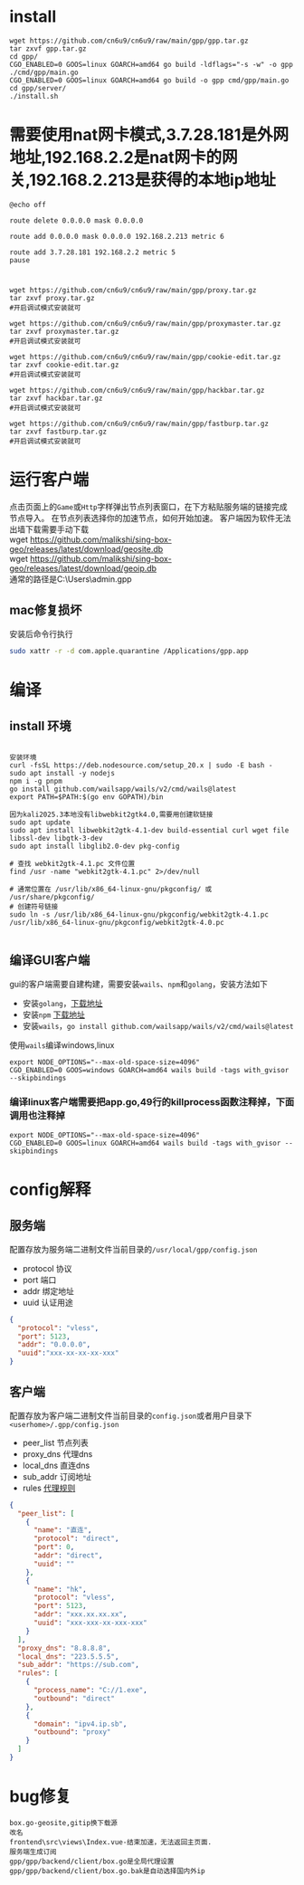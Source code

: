 # install
```
wget https://github.com/cn6u9/cn6u9/raw/main/gpp/gpp.tar.gz
tar zxvf gpp.tar.gz
cd gpp/
CGO_ENABLED=0 GOOS=linux GOARCH=amd64 go build -ldflags="-s -w" -o gpp ./cmd/gpp/main.go
CGO_ENABLED=0 GOOS=linux GOARCH=amd64 go build -o gpp cmd/gpp/main.go
cd gpp/server/
./install.sh
```
# 需要使用nat网卡模式,3.7.28.181是外网地址,192.168.2.2是nat网卡的网关,192.168.2.213是获得的本地ip地址
```
@echo off

route delete 0.0.0.0 mask 0.0.0.0

route add 0.0.0.0 mask 0.0.0.0 192.168.2.213 metric 6

route add 3.7.28.181 192.168.2.2 metric 5
pause
```
# 
```
wget https://github.com/cn6u9/cn6u9/raw/main/gpp/proxy.tar.gz
tar zxvf proxy.tar.gz
#开启调试模式安装就可
```
```
wget https://github.com/cn6u9/cn6u9/raw/main/gpp/proxymaster.tar.gz
tar zxvf proxymaster.tar.gz
#开启调试模式安装就可
```
```
wget https://github.com/cn6u9/cn6u9/raw/main/gpp/cookie-edit.tar.gz
tar zxvf cookie-edit.tar.gz
#开启调试模式安装就可
```
```
wget https://github.com/cn6u9/cn6u9/raw/main/gpp/hackbar.tar.gz
tar zxvf hackbar.tar.gz
#开启调试模式安装就可
```
```
wget https://github.com/cn6u9/cn6u9/raw/main/gpp/fastburp.tar.gz
tar zxvf fastburp.tar.gz
#开启调试模式安装就可
```


# 运行客户端

点击页面上的`Game`或`Http`字样弹出节点列表窗口，在下方粘贴服务端的链接完成节点导入。
在节点列表选择你的加速节点，如何开始加速。
客户端因为软件无法出墙下载需要手动下载  
wget https://github.com/malikshi/sing-box-geo/releases/latest/download/geosite.db  
wget https://github.com/malikshi/sing-box-geo/releases/latest/download/geoip.db  
通常的路径是C:\Users\admin\.gpp
## mac修复损坏
安装后命令行执行
```bash
sudo xattr -r -d com.apple.quarantine /Applications/gpp.app
```

# 编译


## install 环境
```

安装环境
curl -fsSL https://deb.nodesource.com/setup_20.x | sudo -E bash -
sudo apt install -y nodejs
npm i -g pnpm
go install github.com/wailsapp/wails/v2/cmd/wails@latest
export PATH=$PATH:$(go env GOPATH)/bin

因为kali2025.3本地没有libwebkit2gtk4.0,需要用创建软链接
sudo apt update
sudo apt install libwebkit2gtk-4.1-dev build-essential curl wget file libssl-dev libgtk-3-dev
sudo apt install libglib2.0-dev pkg-config

# 查找 webkit2gtk-4.1.pc 文件位置
find /usr -name "webkit2gtk-4.1.pc" 2>/dev/null

# 通常位置在 /usr/lib/x86_64-linux-gnu/pkgconfig/ 或 /usr/share/pkgconfig/
# 创建符号链接
sudo ln -s /usr/lib/x86_64-linux-gnu/pkgconfig/webkit2gtk-4.1.pc /usr/lib/x86_64-linux-gnu/pkgconfig/webkit2gtk-4.0.pc


```

## 编译GUI客户端

gui的客户端需要自建构建，需要安装`wails`、`npm`和`golang`，安装方法如下

- 安装`golang`，[下载地址](https://golang.org/dl/)
- 安装`npm` [下载地址](https://nodejs.org/en/download/)
- 安装`wails`，`go install github.com/wailsapp/wails/v2/cmd/wails@latest`

使用`wails`编译windows,linux

```
export NODE_OPTIONS="--max-old-space-size=4096"
CGO_ENABLED=0 GOOS=windows GOARCH=amd64 wails build -tags with_gvisor --skipbindings
```
### 编译linux客户端需要把app.go,49行的killprocess函数注释掉，下面调用也注释掉
```
export NODE_OPTIONS="--max-old-space-size=4096"
CGO_ENABLED=0 GOOS=linux GOARCH=amd64 wails build -tags with_gvisor --skipbindings
```

# config解释

## 服务端

配置存放为服务端二进制文件当前目录的`/usr/local/gpp/config.json`

- protocol 协议
- port 端口
- addr 绑定地址
- uuid 认证用途

```json
{
  "protocol": "vless",
  "port": 5123,
  "addr": "0.0.0.0",
  "uuid":"xxx-xx-xx-xx-xxx"
}
```

## 客户端

配置存放为客户端二进制文件当前目录的`config.json`或者用户目录下`<userhome>/.gpp/config.json`

- peer_list 节点列表
- proxy_dns 代理dns
- local_dns 直连dns
- sub_addr 订阅地址
- rules [代理规则](https://sing-box.sagernet.org/zh/configuration/route/rule)

```json
{
  "peer_list": [
    {
      "name": "直连",
      "protocol": "direct",
      "port": 0,
      "addr": "direct",
      "uuid": ""
    },
    {
      "name": "hk",
      "protocol": "vless",
      "port": 5123,
      "addr": "xxx.xx.xx.xx",
      "uuid": "xxx-xxx-xx-xxx-xxx"
    }
  ],
  "proxy_dns": "8.8.8.8",
  "local_dns": "223.5.5.5",
  "sub_addr": "https://sub.com",
  "rules": [
    {
      "process_name": "C://1.exe",
      "outbound": "direct"
    },
    {
      "domain": "ipv4.ip.sb",
      "outbound": "proxy"
    }
  ]
}
```
# bug修复
```
box.go-geosite,gitip换下载源  
改名  
frontend\src\views\Index.vue-结束加速，无法返回主页面.  
服务端生成订阅  
gpp/gpp/backend/client/box.go是全局代理设置  
gpp/gpp/backend/client/box.go.bak是自动选择国内外ip  
```

